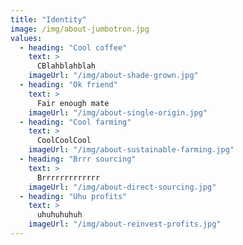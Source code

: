 ```yaml
---
title: "Identity"
image: /img/about-jumbotron.jpg
values:
  - heading: "Cool coffee"
    text: >
      CBlahblahblah
    imageUrl: "/img/about-shade-grown.jpg"
  - heading: "Ok friend"
    text: >
      Fair enough mate
    imageUrl: "/img/about-single-origin.jpg"
  - heading: "Cool farming"
    text: >
      CoolCoolCool
    imageUrl: "/img/about-sustainable-farming.jpg"
  - heading: "Brrr sourcing"
    text: >
      Brrrrrrrrrrrrr
    imageUrl: "/img/about-direct-sourcing.jpg"
  - heading: "Uhu profits"
    text: >
      uhuhuhuhuh
    imageUrl: "/img/about-reinvest-profits.jpg"
---
```

